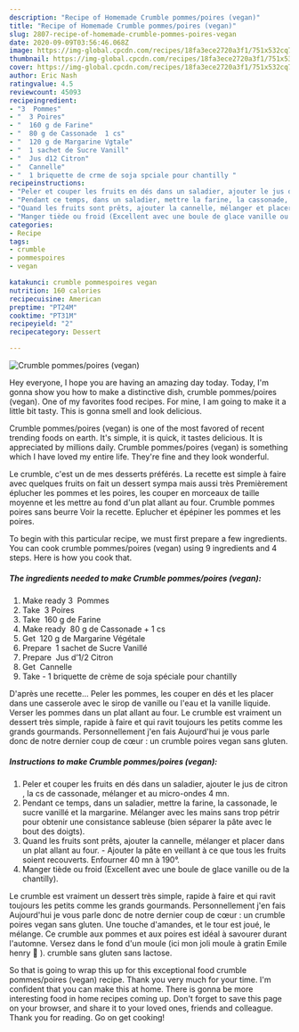 ```yaml
---
description: "Recipe of Homemade Crumble pommes/poires (vegan)"
title: "Recipe of Homemade Crumble pommes/poires (vegan)"
slug: 2807-recipe-of-homemade-crumble-pommes-poires-vegan
date: 2020-09-09T03:56:46.068Z
image: https://img-global.cpcdn.com/recipes/18fa3ece2720a3f1/751x532cq70/crumble-pommespoires-vegan-photo-principale-de-la-recette.jpg
thumbnail: https://img-global.cpcdn.com/recipes/18fa3ece2720a3f1/751x532cq70/crumble-pommespoires-vegan-photo-principale-de-la-recette.jpg
cover: https://img-global.cpcdn.com/recipes/18fa3ece2720a3f1/751x532cq70/crumble-pommespoires-vegan-photo-principale-de-la-recette.jpg
author: Eric Nash
ratingvalue: 4.5
reviewcount: 45093
recipeingredient:
- "3  Pommes"
- "  3 Poires"
- "  160 g de Farine"
- "  80 g de Cassonade  1 cs"
- "  120 g de Margarine Vgtale"
- "  1 sachet de Sucre Vanill"
- "  Jus d12 Citron"
- "  Cannelle"
- "  1 briquette de crme de soja spciale pour chantilly "
recipeinstructions:
- "Peler et couper les ​fruits en​ dés dans un saladier, ajouter le jus de citron​, la cs de cassonade, mélanger et au micro-ondes 4 mn."
- "Pendant ce temps, dans un saladier, ​mettre la farine, la cassonade, le sucre vanillé et la margarine. Mélanger avec les mains sans trop pétrir ​pour​ obtenir une consistance sableuse​ (bien séparer la pâte avec le bout des doigts​)​."
- "Quand les ​fruits sont prêts, ajouter la cannelle, mélanger et placer dans un plat ​allant au four. Ajouter la pâte en veillant à ce que tou​s les fruits soient recouverts​. Enfourner 40 mn à 190°."
- "Manger tiède ou froid (Excellent avec une boule de glace vanille ou de la chantilly)."
categories:
- Recipe
tags:
- crumble
- pommespoires
- vegan

katakunci: crumble pommespoires vegan 
nutrition: 160 calories
recipecuisine: American
preptime: "PT24M"
cooktime: "PT31M"
recipeyield: "2"
recipecategory: Dessert

---
```



![Crumble pommes/poires (vegan)](https://img-global.cpcdn.com/recipes/18fa3ece2720a3f1/751x532cq70/crumble-pommespoires-vegan-photo-principale-de-la-recette.jpg)

Hey everyone, I hope you are having an amazing day today. Today, I'm gonna show you how to make a distinctive dish, crumble pommes/poires (vegan). One of my favorites food recipes. For mine, I am going to make it a little bit tasty. This is gonna smell and look delicious.

Crumble pommes/poires (vegan) is one of the most favored of recent trending foods on earth. It's simple, it is quick, it tastes delicious. It is appreciated by millions daily. Crumble pommes/poires (vegan) is something which I have loved my entire life. They're fine and they look wonderful.

Le crumble, c&#39;est un de mes desserts préférés. La recette est simple à faire avec quelques fruits on fait un dessert sympa mais aussi très Premièrement éplucher les pommes et les poires, les couper en morceaux de taille moyenne et les mettre au fond d&#39;un plat allant au four. Crumble pommes poires sans beurre Voir la recette. Eplucher et épépiner les pommes et les poires.


To begin with this particular recipe, we must first prepare a few ingredients. You can cook crumble pommes/poires (vegan) using 9 ingredients and 4 steps. Here is how you cook that.

<!--inarticleads1-->

##### The ingredients needed to make Crumble pommes/poires (vegan):

1. Make ready 3 ​ Pommes
1. Take  ​ 3 Poires
1. Take  ​ ​160 g de Farine
1. Make ready  ​ ​8​​0 g de Cassonade​ + 1 cs​
1. Get  ​ ​120 g de Margarine Végétale
1. Prepare  ​ ​1 sachet de Sucre Vanillé
1. Prepare  ​ ​Jus d’1/2 Citron
1. Get  ​ ​Cannelle
1. Take  ​- 1 briquette de crème de soja spéciale pour chantilly ​


D&#39;après une recette… Peler les pommes, les couper en dés et les placer dans une casserole avec le sirop de vanille ou l&#39;eau et la vanille liquide. Verser les pommes dans un plat allant au four. Le crumble est vraiment un dessert très simple, rapide à faire et qui ravit toujours les petits comme les grands gourmands. Personnellement j&#39;en fais Aujourd&#39;hui je vous parle donc de notre dernier coup de cœur : un crumble poires vegan sans gluten. 

<!--inarticleads2-->

##### Instructions to make Crumble pommes/poires (vegan):

1. Peler et couper les ​fruits en​ dés dans un saladier, ajouter le jus de citron​, la cs de cassonade, mélanger et au micro-ondes 4 mn.
1. Pendant ce temps, dans un saladier, ​mettre la farine, la cassonade, le sucre vanillé et la margarine. Mélanger avec les mains sans trop pétrir ​pour​ obtenir une consistance sableuse​ (bien séparer la pâte avec le bout des doigts​)​.
1. Quand les ​fruits sont prêts, ajouter la cannelle, mélanger et placer dans un plat ​allant au four. - Ajouter la pâte en veillant à ce que tou​s les fruits soient recouverts​. Enfourner 40 mn à 190°.
1. Manger tiède ou froid (Excellent avec une boule de glace vanille ou de la chantilly).


Le crumble est vraiment un dessert très simple, rapide à faire et qui ravit toujours les petits comme les grands gourmands. Personnellement j&#39;en fais Aujourd&#39;hui je vous parle donc de notre dernier coup de cœur : un crumble poires vegan sans gluten. Une touche d&#39;amandes, et le tour est joué, le mélange. Ce crumble aux pommes et aux poires est idéal à savourer durant l&#39;automne. Versez dans le fond d&#39;un moule (ici mon joli moule à gratin Emile henry 🙂 ). crumble sans gluten sans lactose. 

So that is going to wrap this up for this exceptional food crumble pommes/poires (vegan) recipe. Thank you very much for your time. I'm confident that you can make this at home. There is gonna be more interesting food in home recipes coming up. Don't forget to save this page on your browser, and share it to your loved ones, friends and colleague. Thank you for reading. Go on get cooking!
